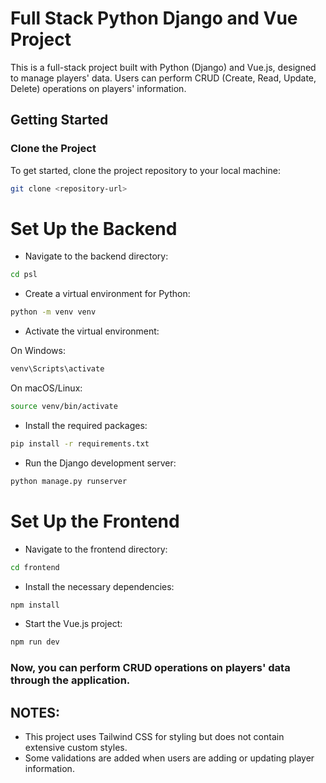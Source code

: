 # Full Stack Python Django and Vue Project

This is a full-stack project built with Python (Django) and Vue.js, designed to manage players' data. Users can perform CRUD (Create, Read, Update, Delete) operations on players' information.

## Getting Started

### Clone the Project

To get started, clone the project repository to your local machine:

```bash
git clone <repository-url>
```

# Set Up the Backend

- Navigate to the backend directory:

```bash
cd psl
```

- Create a virtual environment for Python:

```bash
python -m venv venv
```

- Activate the virtual environment:

On Windows:

```bash
venv\Scripts\activate
```

On macOS/Linux:

```bash
source venv/bin/activate
```

- Install the required packages:

```bash
pip install -r requirements.txt
```

- Run the Django development server:

```bash
python manage.py runserver
```

# Set Up the Frontend

- Navigate to the frontend directory:

```bash
cd frontend
```

- Install the necessary dependencies:

```bash
npm install
```

- Start the Vue.js project:

```bash
npm run dev
```

### Now, you can perform CRUD operations on players' data through the application.

## NOTES:

- This project uses Tailwind CSS for styling but does not contain extensive custom styles.
- Some validations are added when users are adding or updating player information.
